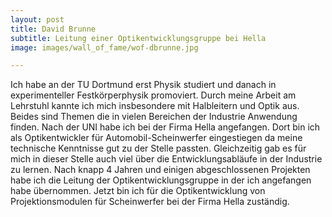 ```yaml
---
layout: post
title: David Brunne
subtitle: Leitung einer Optikentwicklungsgruppe bei Hella
image: images/wall_of_fame/wof-dbrunne.jpg

---
```


Ich habe an der TU Dortmund erst Physik studiert und danach in experimenteller Festkörperphysik promoviert. Durch meine Arbeit am Lehrstuhl kannte ich mich insbesondere mit Halbleitern und Optik aus. Beides sind Themen die in vielen Bereichen der Industrie Anwendung finden.
Nach der UNI habe ich bei der Firma Hella angefangen. Dort bin ich als Optikentwickler für Automobil-Scheinwerfer eingestiegen da meine technische Kenntnisse gut zu der Stelle passten. Gleichzeitig gab es für mich in dieser Stelle auch viel über die Entwicklungsabläufe in der Industrie zu lernen.
Nach knapp 4 Jahren und einigen abgeschlossenen Projekten habe ich die Leitung der Optikentwicklungsgruppe in der ich angefangen habe übernommen. Jetzt bin ich für die Optikentwicklung von Projektionsmodulen für Scheinwerfer bei der Firma Hella zuständig.
